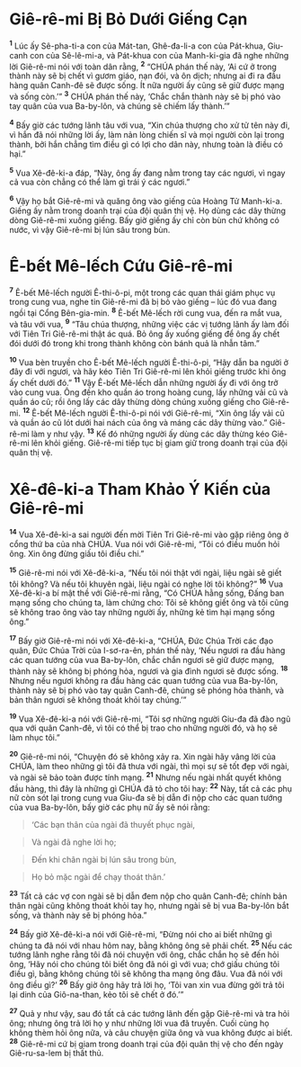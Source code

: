 

# Giê-rê-mi Bị Bỏ Dưới Giếng Cạn
<sup><b>1</b></sup> Lúc ấy Sê-pha-ti-a con của Mát-tan, Ghê-đa-li-a con của Pát-khua, Giu-canh con của Sê-lê-mi-a, và Pát-khua con của Manh-ki-gia đã nghe những lời Giê-rê-mi nói với toàn dân rằng, <sup><b>2</b></sup> “CHÚA phán thế này, ‘Ai cứ ở trong thành này sẽ bị chết vì gươm giáo, nạn đói, và ôn dịch; nhưng ai đi ra đầu hàng quân Canh-đê sẽ được sống. Ít nữa người ấy cũng sẽ giữ được mạng và sống còn.’” <sup><b>3</b></sup> CHÚA phán thế này, ‘Chắc chắn thành này sẽ bị phó vào tay quân của vua Ba-by-lôn, và chúng sẽ chiếm lấy thành.’”

<sup><b>4</b></sup> Bấy giờ các tướng lãnh tâu với vua, “Xin chúa thượng cho xử tử tên này đi, vì hắn đã nói những lời ấy, làm nản lòng chiến sĩ và mọi người còn lại trong thành, bởi hắn chẳng tìm điều gì có lợi cho dân này, nhưng toàn là điều có hại.”

<sup><b>5</b></sup> Vua Xê-đê-ki-a đáp, “Này, ông ấy đang nằm trong tay các ngươi, vì ngay cả vua còn chẳng có thể làm gì trái ý các ngươi.”

<sup><b>6</b></sup> Vậy họ bắt Giê-rê-mi và quăng ông vào giếng của Hoàng Tử Manh-ki-a. Giếng ấy nằm trong doanh trại của đội quân thị vệ. Họ dùng các dây thừng dòng Giê-rê-mi xuống giếng. Bấy giờ giếng ấy chỉ còn bùn chứ không có nước, vì vậy Giê-rê-mi bị lún sâu trong bùn.

# Ê-bết Mê-lếch Cứu Giê-rê-mi
<sup><b>7</b></sup> Ê-bết Mê-lếch người Ê-thi-ô-pi, một trong các quan thái giám phục vụ trong cung vua, nghe tin Giê-rê-mi đã bị bỏ vào giếng – lúc đó vua đang ngồi tại Cổng Bên-gia-min. <sup><b>8</b></sup> Ê-bết Mê-lếch rời cung vua, đến ra mắt vua, và tâu với vua, <sup><b>9</b></sup> “Tâu chúa thượng, những việc các vị tướng lãnh ấy làm đối với Tiên Tri Giê-rê-mi thật ác quá. Bỏ ông ấy xuống giếng để ông ấy chết đói dưới đó trong khi trong thành không còn bánh quả là nhẫn tâm.”

<sup><b>10</b></sup> Vua bèn truyền cho Ê-bết Mê-lếch người Ê-thi-ô-pi, “Hãy dẫn ba người ở đây đi với ngươi, và hãy kéo Tiên Tri Giê-rê-mi lên khỏi giếng trước khi ông ấy chết dưới đó.” <sup><b>11</b></sup> Vậy Ê-bết Mê-lếch dẫn những người ấy đi với ông trở vào cung vua. Ông đến kho quần áo trong hoàng cung, lấy những vải cũ và quần áo cũ; rồi ông lấy các dây thừng dòng chúng xuống giếng cho Giê-rê-mi. <sup><b>12</b></sup> Ê-bết Mê-lếch người Ê-thi-ô-pi nói với Giê-rê-mi, “Xin ông lấy vải cũ và quần áo cũ lót dưới hai nách của ông và máng các dây thừng vào.” Giê-rê-mi làm y như vậy. <sup><b>13</b></sup> Kế đó những người ấy dùng các dây thừng kéo Giê-rê-mi lên khỏi giếng. Giê-rê-mi tiếp tục bị giam giữ trong doanh trại của đội quân thị vệ.

# Xê-đê-ki-a Tham Khảo Ý Kiến của Giê-rê-mi
<sup><b>14</b></sup> Vua Xê-đê-ki-a sai người đến mời Tiên Tri Giê-rê-mi vào gặp riêng ông ở cổng thứ ba của nhà CHÚA. Vua nói với Giê-rê-mi, “Tôi có điều muốn hỏi ông. Xin ông đừng giấu tôi điều chi.”

<sup><b>15</b></sup> Giê-rê-mi nói với Xê-đê-ki-a, “Nếu tôi nói thật với ngài, liệu ngài sẽ giết tôi không? Và nếu tôi khuyên ngài, liệu ngài có nghe lời tôi không?” <sup><b>16</b></sup> Vua Xê-đê-ki-a bí mật thề với Giê-rê-mi rằng, “Có CHÚA hằng sống, Đấng ban mạng sống cho chúng ta, làm chứng cho: Tôi sẽ không giết ông và tôi cũng sẽ không trao ông vào tay những người ấy, những kẻ tìm hại mạng sống ông.”

<sup><b>17</b></sup> Bấy giờ Giê-rê-mi nói với Xê-đê-ki-a, “CHÚA, Đức Chúa Trời các đạo quân, Đức Chúa Trời của I-sơ-ra-ên, phán thế này, ‘Nếu ngươi ra đầu hàng các quan tướng của vua Ba-by-lôn, chắc chắn ngươi sẽ giữ được mạng, thành này sẽ không bị phóng hỏa, ngươi và gia đình ngươi sẽ được sống. <sup><b>18</b></sup> Nhưng nếu ngươi không ra đầu hàng các quan tướng của vua Ba-by-lôn, thành này sẽ bị phó vào tay quân Canh-đê, chúng sẽ phóng hỏa thành, và bản thân ngươi sẽ không thoát khỏi tay chúng.’”

<sup><b>19</b></sup> Vua Xê-đê-ki-a nói với Giê-rê-mi, “Tôi sợ những người Giu-đa đã đào ngũ qua với quân Canh-đê, vì tôi có thể bị trao cho những người đó, và họ sẽ làm nhục tôi.”

<sup><b>20</b></sup> Giê-rê-mi nói, “Chuyện đó sẽ không xảy ra. Xin ngài hãy vâng lời của CHÚA, làm theo những gì tôi đã thưa với ngài, thì mọi sự sẽ tốt đẹp với ngài, và ngài sẽ bảo toàn được tính mạng. <sup><b>21</b></sup> Nhưng nếu ngài nhất quyết không đầu hàng, thì đây là những gì CHÚA đã tỏ cho tôi hay: <sup><b>22</b></sup> Này, tất cả các phụ nữ còn sót lại trong cung vua Giu-đa sẽ bị dẫn đi nộp cho các quan tướng của vua Ba-by-lôn, bấy giờ các phụ nữ ấy sẽ nói rằng:


> ‘Các bạn thân của ngài đã thuyết phục ngài,
>


> Và ngài đã nghe lời họ;
>


> Đến khi chân ngài bị lún sâu trong bùn,
>


> Họ bỏ mặc ngài để chạy thoát thân.’
>

<sup><b>23</b></sup> Tất cả các vợ con ngài sẽ bị dẫn đem nộp cho quân Canh-đê; chính bản thân ngài cũng không thoát khỏi tay họ, nhưng ngài sẽ bị vua Ba-by-lôn bắt sống, và thành này sẽ bị phóng hỏa.”

<sup><b>24</b></sup> Bấy giờ Xê-đê-ki-a nói với Giê-rê-mi, “Đừng nói cho ai biết những gì chúng ta đã nói với nhau hôm nay, bằng không ông sẽ phải chết. <sup><b>25</b></sup> Nếu các tướng lãnh nghe rằng tôi đã nói chuyện với ông, chắc chắn họ sẽ đến hỏi ông, ‘Hãy nói cho chúng tôi biết ông đã nói gì với vua; chớ giấu chúng tôi điều gì, bằng không chúng tôi sẽ không tha mạng ông đâu. Vua đã nói với ông điều gì?’ <sup><b>26</b></sup> Bấy giờ ông hãy trả lời họ, ‘Tôi van xin vua đừng gởi trả tôi lại dinh của Giô-na-than, kẻo tôi sẽ chết ở đó.’”

<sup><b>27</b></sup> Quả y như vậy, sau đó tất cả các tướng lãnh đến gặp Giê-rê-mi và tra hỏi ông; nhưng ông trả lời họ y như những lời vua đã truyền. Cuối cùng họ không thèm hỏi ông nữa, và câu chuyện giữa ông và vua không được ai biết. <sup><b>28</b></sup> Giê-rê-mi cứ bị giam trong doanh trại của đội quân thị vệ cho đến ngày Giê-ru-sa-lem bị thất thủ.

